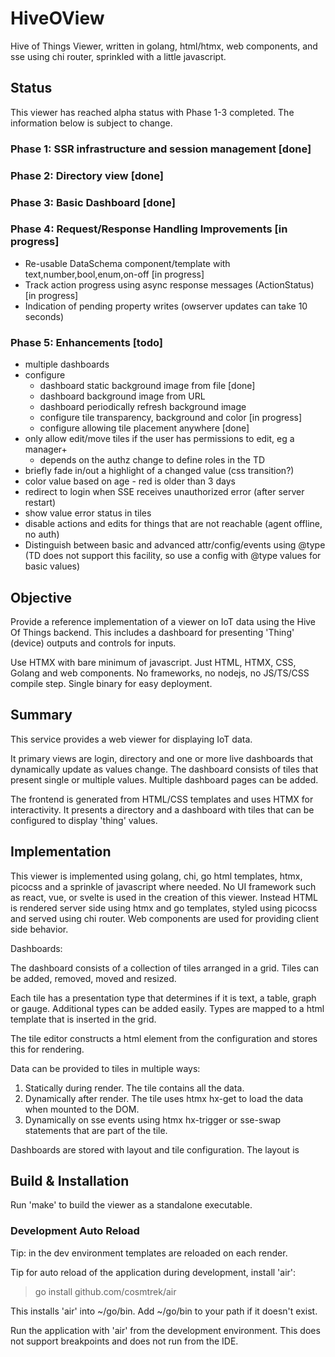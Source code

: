 # HiveOView

Hive of Things Viewer, written in golang, html/htmx, web components, and sse using chi router, sprinkled with a little javascript.

## Status

This viewer has reached alpha status with Phase 1-3 completed. The information below is subject to change.

### Phase 1: SSR infrastructure and session management [done]
### Phase 2: Directory view [done]
### Phase 3: Basic Dashboard [done]

### Phase 4: Request/Response Handling Improvements [in progress]
* Re-usable DataSchema component/template with text,number,bool,enum,on-off [in progress]
* Track action progress using async response messages (ActionStatus) [in progress]
* Indication of pending property writes (owserver updates can take 10 seconds)

### Phase 5: Enhancements [todo]
* multiple dashboards
* configure 
  * dashboard static background image from file [done]
  * dashboard background image from URL
  * dashboard periodically refresh background image
  * configure tile transparency, background and color [in progress]
  * configure allowing tile placement anywhere  [done]
* only allow edit/move tiles if the user has permissions to edit, eg a manager+
  * depends on the authz change to define roles in the TD
* briefly fade in/out a highlight of a changed value (css transition?)
* color value based on age - red is older than 3 days
* redirect to login when SSE receives unauthorized error (after server restart)
* show value error status in tiles
* disable actions and edits for things that are not reachable (agent offline, no auth) 
* Distinguish between basic and advanced attr/config/events using @type
   (TD does not support this facility, so use a config with @type values for basic values)


## Objective

Provide a reference implementation of a viewer on IoT data using the Hive Of Things backend. This includes a dashboard for presenting 'Thing' (device) outputs and controls for inputs.

Use HTMX with bare minimum of javascript. Just HTML, HTMX, CSS, Golang and web components. No frameworks, no nodejs, no JS/TS/CSS compile step. Single binary for easy deployment. 

## Summary

This service provides a web viewer for displaying IoT data.

It primary views are login, directory and one or more live dashboards that dynamically update as values change. The dashboard consists of tiles that present single or multiple values. Multiple dashboard pages can be added.

The frontend is generated from HTML/CSS templates and uses HTMX for interactivity. It presents a directory and a dashboard with tiles that can be configured to display 'thing' values.

## Implementation

This viewer is implemented using golang, chi, go html templates, htmx, picocss and a sprinkle of javascript where needed. No UI framework such as react, vue, or svelte is used in the creation of this viewer. Instead HTML is rendered server side using htmx and go templates, styled using picocss and served using chi router. Web components are used for providing client side behavior.

Dashboards:

The dashboard consists of a collection of tiles arranged in a grid. Tiles can be added, removed, moved and resized.

Each tile has a presentation type that determines if it is text, a table, graph or gauge. Additional types can be added easily. Types are mapped to a html template that is inserted in the grid.

The tile editor constructs a html element from the configuration and stores this for rendering.

Data can be provided to tiles in multiple ways:
1. Statically during render. The tile contains all the data.
2. Dynamically after render. The tile uses htmx hx-get to load the data when mounted to the DOM.
3. Dynamically on sse events using htmx hx-trigger or sse-swap statements that are part of the tile.

Dashboards are stored with layout and tile configuration. The layout is 


## Build & Installation

Run 'make' to build the viewer as a standalone executable.

### Development Auto Reload

Tip: in the dev environment templates are reloaded on each render.

Tip for auto reload of the application during development, install 'air':
> go install github.com/cosmtrek/air

This installs 'air' into ~/go/bin. Add ~/go/bin to your path if it doesn't exist.

Run the application with 'air' from the development environment. This does not support breakpoints and does not run from
the IDE.
